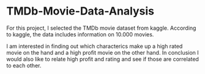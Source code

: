 # TMDb-Movie-Data-Analysis
For this project, I selected the TMDb movie dataset from kaggle. According to kaggle, the data includes information on 10.000 movies.

I am interested in finding out which characterics make up a high rated movie on the hand and a high profit movie on the other hand. In conclusion I would also like to relate high profit and rating and see if those are correlated to each other.

